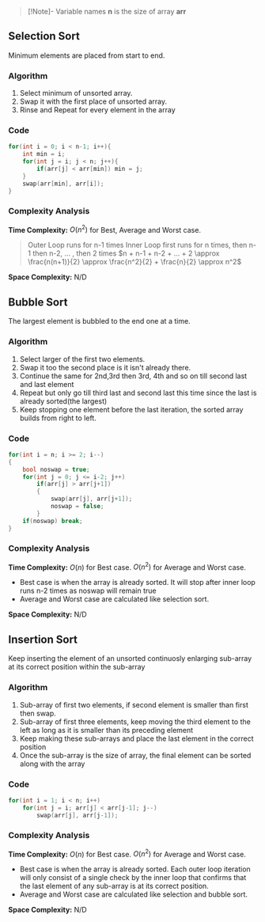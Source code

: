 >[!Note]- Variable names
>**n** is the size of array **arr**

## Selection Sort
Minimum elements are placed from start to end.
### Algorithm
1. Select minimum of unsorted array.
2. Swap it with the first place of unsorted array.
3. Rinse and Repeat for every element in the array

### Code
```cpp
for(int i = 0; i < n-1; i++){
    int min = i;
    for(int j = i; j < n; j++){
        if(arr[j] < arr[min]) min = j;
    }
    swap(arr[min], arr[i]);
}
```

### Complexity Analysis
**Time Complexity:**
$O(n^2)$ for Best, Average and Worst case.

>Outer Loop runs for n-1 times
>Inner Loop first runs for n times, then n-1 then n-2, ... , then 2 times
>$n + n-1 + n-2 + ... + 2 \approx \frac{n(n+1)}{2} \approx \frac{n^2}{2} + \frac{n}{2} \approx n^2$

**Space Complexity:** N/D

## Bubble Sort
The largest element is bubbled to the end one at a time.
### Algorithm
1. Select larger of the first two elements.
2. Swap it too the second place is it isn't already there.
3. Continue the same for 2nd,3rd then 3rd, 4th and so on till second last and last element
4. Repeat but only go till third last and second last this time since the last is already sorted(the largest)
5. Keep stopping one element before the last iteration, the sorted array builds from right to left.

### Code
```cpp
for(int i = n; i >= 2; i--)
{
	bool noswap = true;
	for(int j = 0; j <= i-2; j++)
		if(arr[j] > arr[j+1])
		{
			swap(arr[j], arr[j+1]);
			noswap = false;
		}
	if(noswap) break;
}
```

### Complexity Analysis
**Time Complexity:**
$O(n)$ for Best case.
$O(n^2)$ for Average and Worst case.

- Best case is when the array is already sorted. It will stop after inner loop runs n-2 times as noswap will remain true
- Average and Worst case are calculated like selection sort.

**Space Complexity:** N/D

## Insertion Sort
Keep inserting the element of an unsorted continuosly enlarging sub-array at its correct position within the sub-array
### Algorithm
1. Sub-array of first two elements, if second element is smaller than first then swap.
2. Sub-array of first three elements, keep moving the third element to the left as long as it is smaller than its preceding element
3. Keep making these sub-arrays and place the last element in the correct position
4. Once the sub-array is the size of array, the final element can be sorted along with the array

### Code
```cpp
for(int i = 1; i < n; i++)
	for(int j = i; arr[j] < arr[j-1]; j--)
		swap(arr[j], arr[j-1]);
```

### Complexity Analysis
**Time Complexity:**
$O(n)$ for Best case.
$O(n^2)$ for Average and Worst case.

- Best case is when the array is already sorted. Each outer loop iteration will only consist of a single check by the inner loop that confirms that the last element of any sub-array is at its correct position.
- Average and Worst case are calculated like selection and bubble sort.

**Space Complexity:** N/D